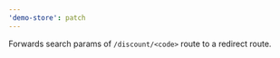 ```yaml
---
'demo-store': patch
---
```


Forwards search params of `/discount/<code>` route to a redirect route.
